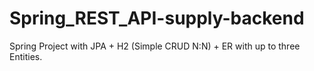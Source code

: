 # Spring_REST_API-supply-backend
Spring Project with JPA + H2 (Simple CRUD N:N) + ER with up to three Entities.
